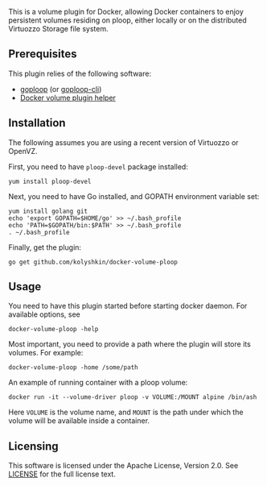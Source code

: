 This is a volume plugin for Docker, allowing Docker containers
to enjoy persistent volumes residing on ploop, either locally
or on the distributed Virtuozzo Storage file system.

## Prerequisites

This plugin relies of the following software:
* [goploop](https://github.com/kolyshkin/goploop) (or [goploop-cli](https://github.com/kolyshkin/goploop-cli))
* [Docker volume plugin helper](https://github.com/docker/go-plugins-helpers/tree/master/volume)

## Installation

The following assumes you are using a recent version of Virtuozzo or OpenVZ.

First, you need to have ```ploop-devel``` package installed:

```yum install ploop-devel```

Next, you need to have Go installed, and GOPATH environment variable set:

```
yum install golang git
echo 'export GOPATH=$HOME/go' >> ~/.bash_profile
echo 'PATH=$GOPATH/bin:$PATH' >> ~/.bash_profile
. ~/.bash_profile
```
 
 Finally, get the plugin:
 
```go get github.com/kolyshkin/docker-volume-ploop```

## Usage

You need to have this plugin started before starting docker daemon.
For available options, see

```docker-volume-ploop -help```

Most important, you need to provide a path where the plugin will store
its volumes. For example:

```docker-volume-ploop -home /some/path```

An example of running container with a ploop volume:

```docker run -it --volume-driver ploop -v VOLUME:/MOUNT alpine /bin/ash```

Here ```VOLUME``` is the volume name, and ```MOUNT``` is the path under which
the volume will be available inside a container.

## Licensing

This software is licensed under the Apache License, Version 2.0. See
[LICENSE](https://github.com/kolyshkin/docker-volume-ploop/blob/master/LICENSE)
for the full license text.
